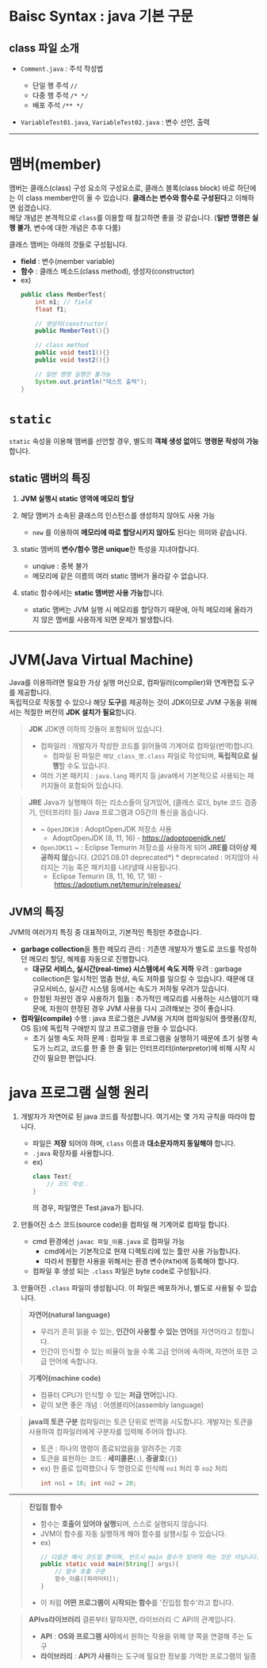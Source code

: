 # Baisc Syntax : java 기본 구문
## class 파일 소개
- `Comment.java` : 주석 작성법
    - 단일 행 주석 `// `
    - 다중 행 주석 `/* */`
    - 배포 주석 `/** */`

- `VariableTest01.java`, `VariableTest02.java` : 변수 선언, 출력

***

# 맴버(member)
맴버는 클래스(class) 구성 요소의 구성요소로, 클래스 블록(class block) 바로 하단에는 이 class member만이 올 수 있습니다. **클래스는 변수와 함수로 구성된다**고 이해하면 쉽겠습니다.  
해당 개념은 본격적으로 `class`를 이용할 때 참고하면 좋을 것 같습니다.
(**일반 명령은 실행 불가**, 변수에 대한 개념은 추후 다룸)
  
클래스 맴버는 아래의 것들로 구성됩니다.
- **field** : 변수(member variable)
- **함수** : 클래스 메소드(class method), 생성자(constructor)
- ex)
    ```java
    public class MemberTest{
        int n1; // field
        float f1;

        // 생성자(constructor)
        public MemberTest(){}

        // class method
        public void test1(){}
        public void test2(){}

        // 일반 명령 실행은 불가능
        System.out.println("테스트 출력");
    }
    ```

# `static`
`static` 속성을 이용해 맴버를 선언할 경우, 별도의 **객체 생성 없이**도 **명령문 작성이 가능**합니다.
## static 맴버의 특징
1. **JVM 실행시 static 영역에 메모리 할당**

2. 해당 맴버가 소속된 클래스의 인스턴스를 생성하지 않아도 사용 가능
    - `new` 를 이용하여 **메모리에 따로 할당시키지 않아도** 된다는 의미와 같습니다.

3. static 맴버의 **변수/함수 명은 unique**한 특성을 지녀야합니다.
    - unqiue : 중복 불가
    - 메모리에 같은 이름의 여러 static 맴버가 올라갈 수 없습니다.

4. static 함수에서는 **static 맴버만 사용 가능**합니다.
    - static 맴버는 JVM 실행 시 메모리를 할당하기 때문에, 아직 메모리에 올라가지 않은 맴버를 사용하게 되면 문제가 발생합니다.

***

# JVM(Java Virtual Machine)
Java를 이용하려면 필요한 가상 실행 머신으로, 컴파일러(compiler)와 연계편집 도구를 제공합니다.  
독립적으로 작동할 수 있으나 해당 **도구**를 제공하는 것이 JDK이므로 JVM 구동을 위해서는 적절한 버전의 **JDK 설치가 필요**합니다.  

> **JDK**
> JDK엔 이하의 것들이 포함되어 있습니다.
> - 컴파일러 : 개발자가 작성한 코드를 읽어들여 기계어로 컴파일(번역)합니다.
>   - 컴파일 된 파일은 `해당_class_명.class` 파일로 작성되며, **독립적으로 실행**할 수도 있습니다.
> - 여러 기본 패키지 : `java.lang` 패키지 등 java에서 기본적으로 사용되는 패키지들이 포함되어 있습니다.

> **JRE**
> Java가 실행해야 하는 리소스들이 담겨있어, (클래스 로더, byte 코드 검증기, 인터프리터 등) Java 프로그램과 OS간의 통신을 돕습니다.
> - ~ `OpenJDK10` : AdoptOpenJDK 저장소 사용
>     - AdoptOpenJDK (8, 11, 16) - https://adoptopenjdk.net/
> - `OpenJDK11` ~ : Eclipse Temurin 저장소를 사용하게 되어 **JRE를 더이상 제공하지 않**습니다. (2021.08.01 deprecated*)
>   \* deprecated : 머지않아 사라지는 기능 혹은 패키지를 나타낼때 사용됩니다.
>     - Eclipse Temurin (8, 11, 16, 17, 18) - https://adoptium.net/temurin/releases/

## JVM의 특징
JVM의 여러가지 특징 중 대표적이고, 기본적인 특징만 추렸습니다.
- **garbage collection**을 통한 메모리 관리 : 기존엔 개발자가 별도로 코드를 작성하던 메모리 할당, 해제를 자동으로 진행합니다.
    - **대규모 서비스, 실시간(real-time) 시스템에서 속도 저하** 우려 : garbage collection은 일시적인 멈춤 현상, 속도 저하를 일으킬 수 있습니다. 때문에 대규모서비스, 실시간 시스템 등에서는 속도가 저하될 우려가 있습니다.
    - 한정된 자원인 경우 사용하기 힘듦 : 추가적인 메모리를 사용하는 시스템이기 때문에, 자원이 한정된 경우 JVM 사용을 다시 고려해보는 것이 좋습니다.
- **컴파일(compile)** 수행 : java 프로그램은 JVM을 거치며 컴파일되어 플랫폼(장치, OS 등)에 독립적 구애받지 않고 프로그램을 만들 수 있습니다.
    - 초기 실행 속도 저하 문제 : 컴파일 후 프로그램을 실행하기 때문에 초기 실행 속도가 느리고, 코드를 한 줄 한 줄 읽는 인터프리터(interpretor)에 비해 시작 시간이 필요한 편입니다.


# java 프로그램 실행 원리
1. 개발자가 자연어로 된 java 코드를 작성합니다. 여기서는 몇 가지 규칙을 따라야 합니다.
    - 파일은 **저장** 되어야 하며, `class` 이름과 **대소문자까지 동일해야** 합니다.
    - `.java` 확장자를 사용합니다.
    - ex)
        ```java
        class Test{
            // 코드 작성..
        }
        ```
        의 경우, 파일명은 Test.java가 됩니다.

2. 만들어진 소스 코드(source code)을 컴파일 해 기계어로 컴파일 합니다.
    - cmd 환경에선 `javac 파일_이름.java` 로 컴파일 가능
        - cmd에서는 기본적으로 현재 디렉토리에 있는 툴만 사용 가능합니다.
        - 따라서 원활한 사용을 위해서는 환경 변수(`PATH`)에 등록해야 합니다.
    - 컴파일 후 생성 되는 `.class` 파일은 byte code로 구성됩니다.
		  
3. 만들어진 `.class` 파일이 생성됩니다. 이 파일은 배포하거나, 별도로 사용될 수 있습니다.

> **자연어(natural language)**
> - 우리가 흔히 읽을 수 있는, **인간이 사용할 수 있는 언어**를 자연어라고 칭합니다.
> - 인간이 인식할 수 있는 비율이 높을 수록 고급 언어에 속하며, 자연어 또한 고급 언어에 속합니다.

> **기계어(machine code)**
> - 컴퓨터 CPU가 인식할 수 있는 **저급 언어**입니다.
> - 같이 보면 좋은 개념 : 어셈블리어(assembly language)

> **java의 토큰 구분**
> 컴파일러는 토큰 단위로 번역을 시도합니다. 개발자는 토큰을 사용하여 컴파일러에게 구분자를 입력해 주어야 합니다.
> - 토큰 : 하나의 명령이 종료되었음을 알려주는 기호
> - 토큰을 표현하는 코드 : **세미콜론**(`;`), **중괄호**(`{}`)
> - ex) 한 줄로 입력했으나 두 명령으로 인식해 `no1` 처리 후 `no2` 처리
>     ```java
>     int no1 = 10; int no2 = 20;
>     ```

***

> **진입점 함수**
> - 함수는 **호출이 있어야 실행**되며, 스스로 실행되지 않습니다.
> - JVM이 함수를 자동 실행하게 해야 함수를 실행시킬 수 있습니다.
> - ex)
>     ```java
>     // 다음은 예시 코드일 뿐이며, 반드시 main 함수가 있어야 하는 것은 아닙니다.
>     public static void main(String[] args){
>         // 함수 호출 구문
>         함수_이름([파라미터]);
>     }
>     ```
> - 이 처럼 **어떤 프로그램이 시작되는 함수**를 '진입점 함수'라고 합니다.

> **APIvs라이브러리**
> 결론부터 말하자면, 라이브러리 ⊂ API의 관계입니다.
> - **API** : **OS와 프로그램 사이**에서 원하는 작용을 위해 양 쪽을 연결해 주는 도구
> - **라이브러리** : **API가 사용**하는 도구에 필요한 정보를 기억한 프로그램의 일종
        
